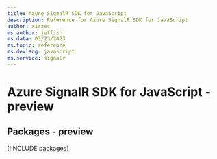```yaml
---
title: Azure SignalR SDK for JavaScript
description: Reference for Azure SignalR SDK for JavaScript
author: xirzec
ms.author: jeffish
ms.data: 03/23/2023
ms.topic: reference
ms.devlang: javascript
ms.service: signalr
---
```

# Azure SignalR SDK for JavaScript - preview
## Packages - preview
[!INCLUDE [packages](signalr-index.md)]